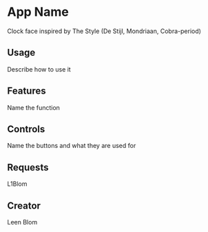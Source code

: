# App Name

Clock face inspired by The Style (De Stijl, Mondriaan, Cobra-period)

## Usage

Describe how to use it

## Features

Name the function

## Controls

Name the buttons and what they are used for

## Requests

L1Blom

## Creator

Leen Blom
